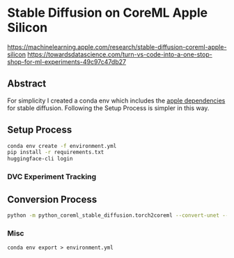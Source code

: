 # Stable Diffusion on CoreML Apple Silicon

https://machinelearning.apple.com/research/stable-diffusion-coreml-apple-silicon
https://towardsdatascience.com/turn-vs-code-into-a-one-stop-shop-for-ml-experiments-49c97c47db27

## Abstract
For simplicity I created a conda env which includes the [apple dependencies](https://github.com/apple/ml-stable-diffusion) for stable diffusion. Following the Setup Process is simpler in this way.



## Setup Process

```bash
conda env create -f environment.yml
pip install -r requirements.txt
huggingface-cli login
```

### DVC Experiment Tracking


## Conversion Process

```bash
python -m python_coreml_stable_diffusion.torch2coreml --convert-unet --convert-text-encoder --convert-vae-decoder --convert-safety-checker -o <output-mlpackages-directory>
```



### Misc
```
conda env export > environment.yml
```
